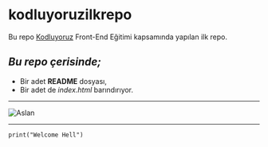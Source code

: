 # kodluyoruzilkrepo
Bu repo [Kodluyoruz](https:/kodluyoruz.org) Front-End Eğitimi kapsamında yapılan ilk repo.
## ***Bu repo çerisinde;*** 
* Bir adet **README** dosyası, 
* Bir adet de *index.html* barındırıyor.
---

![Aslan](https://www.reboundistanbul.com/uploads/sayfa-resimleri/profesyonel-logo-tasarimi_589_orijinal.jpeg)

---
```phyton
print("Welcome Hell")
```


